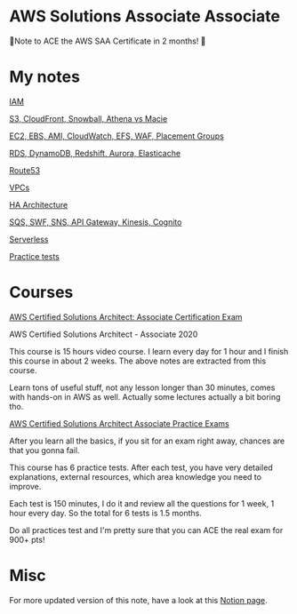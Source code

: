 # AWS Solutions Associate Associate

🦄Note to ACE the AWS SAA Certificate in 2 months! 🏅

# My notes

[IAM](AWS%20Solutions%20Associate%20Associate%204d2d0c4130494145ac5c9b32c3440ade/IAM%20926ea0ed4bc44981b01eebb4f3038f33.md)

[S3, CloudFront, Snowball, Athena vs Macie](AWS%20Solutions%20Associate%20Associate%204d2d0c4130494145ac5c9b32c3440ade/S3%20CloudFront%20Snowball%20Athena%20vs%20Macie%20f715df5f96a1408e991469501b27a745.md)

[EC2, EBS, AMI, CloudWatch, EFS, WAF, Placement Groups](AWS%20Solutions%20Associate%20Associate%204d2d0c4130494145ac5c9b32c3440ade/EC2%20EBS%20AMI%20CloudWatch%20EFS%20WAF%20Placement%20Groups%20639bcc497b23431fb99b65f79d411519.md)

[RDS, DynamoDB, Redshift, Aurora, Elasticache](AWS%20Solutions%20Associate%20Associate%204d2d0c4130494145ac5c9b32c3440ade/RDS%20DynamoDB%20Redshift%20Aurora%20Elasticache%20b5e1e388620e4056b89d356b55dfd328.md)

[Route53](AWS%20Solutions%20Associate%20Associate%204d2d0c4130494145ac5c9b32c3440ade/Route53%20484f3d400b4f4bf38b6d6faefb29cc14.md)

[VPCs](AWS%20Solutions%20Associate%20Associate%204d2d0c4130494145ac5c9b32c3440ade/VPCs%208e0201fd87d1492792363303ed4fc337.md)

[HA Architecture](AWS%20Solutions%20Associate%20Associate%204d2d0c4130494145ac5c9b32c3440ade/HA%20Architecture%20bf45df6b19904351a163b8bf327ccf43.md)

[SQS, SWF, SNS, API Gateway, Kinesis, Cognito](AWS%20Solutions%20Associate%20Associate%204d2d0c4130494145ac5c9b32c3440ade/SQS%20SWF%20SNS%20API%20Gateway%20Kinesis%20Cognito%201b72e68f3df546f9999c2ce69df0bb5c.md)

[Serverless](AWS%20Solutions%20Associate%20Associate%204d2d0c4130494145ac5c9b32c3440ade/Serverless%2098b2e8064086440dac216de9d418e76d.md)

[Practice tests](AWS%20Solutions%20Associate%20Associate%204d2d0c4130494145ac5c9b32c3440ade/Practice%20tests%20794156e708864efcb2f2318ed542343c.md)

# Courses

[AWS Certified Solutions Architect: Associate Certification Exam](https://www.udemy.com/course/aws-certified-solutions-architect-associate/)

AWS Certified Solutions Architect - Associate 2020

This course is 15 hours video course. I learn every day for 1 hour and I finish this course in about 2 weeks. The above notes are extracted from this course.

Learn tons of useful stuff, not any lesson longer than 30 minutes, comes with hands-on in AWS as well. Actually some lectures actually a bit boring tho.

[AWS Certified Solutions Architect Associate Practice Exams](https://www.udemy.com/course/aws-certified-solutions-architect-associate-amazon-practice-exams-saa-c02)

After you learn all the basics, if you sit for an exam right away, chances are that you gonna fail.

This course has 6 practice tests. After each test, you have very detailed explanations, external resources, which area knowledge you need to improve.

Each test is 150 minutes, I do it and review all the questions for 1 week, 1 hour every day. So the total for 6 tests is 1.5 months.

Do all practices test and I'm pretty sure that you can ACE the real exam for 900+ pts!

# Misc
For more updated version of this note, have a look at this [Notion page](https://www.notion.so/stronglong/AWS-Solutions-Associate-Associate-4d2d0c4130494145ac5c9b32c3440ade).